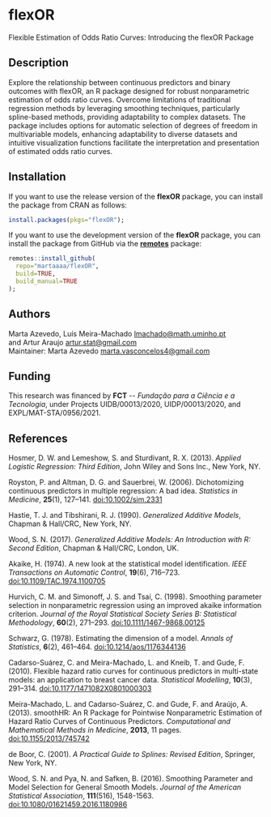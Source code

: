 # flexOR
Flexible Estimation of Odds Ratio Curves: Introducing the flexOR Package

## Description
Explore the relationship between continuous predictors and binary outcomes with flexOR, an R package designed for robust nonparametric estimation of odds ratio curves. 
Overcome limitations of traditional regression methods by leveraging smoothing techniques, particularly spline-based methods, providing adaptability to complex datasets. 
The package includes options for automatic selection of degrees of freedom in multivariable models, enhancing adaptability to diverse datasets and intuitive visualization functions facilitate the interpretation and presentation of estimated odds ratio curves.

## Installation
If you want to use the release version of the **flexOR** package, you can install the package from CRAN as follows:
```r
install.packages(pkgs="flexOR");
```
If you want to use the development version of the **flexOR** package, you can install the package from GitHub via the [**remotes**](https://remotes.r-lib.org) package:
```r
remotes::install_github(
  repo="martaaaa/flexOR",
  build=TRUE,
  build_manual=TRUE
);
```

## Authors
Marta Azevedo, Luís Meira-Machado <lmachado@math.uminho.pt> \
and Artur Araujo <artur.stat@gmail.com> \
Maintainer: Marta Azevedo <marta.vasconcelos4@gmail.com>

## Funding
This research was financed by **FCT** -- *Fundação para a Ciência e a Tecnologia*, under Projects UIDB/00013/2020, UIDP/00013/2020, and EXPL/MAT-STA/0956/2021.

## References
Hosmer, D. W. and Lemeshow, S. and Sturdivant, R. X. (2013). *Applied Logistic Regression: Third Edition*, John Wiley and Sons Inc., New York, NY.

Royston, P. and Altman, D. G. and Sauerbrei, W. (2006). Dichotomizing continuous predictors in multiple regression: A bad idea. *Statistics in Medicine*, **25**(1), 127–141. [doi:10.1002/sim.2331](https://doi.org/10.1002/sim.2331)

Hastie, T. J. and Tibshirani, R. J. (1990). *Generalized Additive Models*, Chapman & Hall/CRC, New York, NY.

Wood, S. N. (2017). *Generalized Additive Models: An Introduction with R: Second Edition*, Chapman & Hall/CRC, London, UK.

Akaike, H. (1974). A new look at the statistical model identification. *IEEE Transactions on Automatic Control*, **19**(6), 716–723. [doi:10.1109/TAC.1974.1100705](https://doi.org/10.1109/TAC.1974.1100705)

Hurvich, C. M. and Simonoff, J. S. and Tsai, C. (1998). Smoothing parameter selection in nonparametric regression using an improved akaike information criterion. *Journal of the Royal Statistical Society Series B: Statistical Methodology*, **60**(2), 271–293. [doi:10.1111/1467-9868.00125](https://doi.org/10.1111/1467-9868.00125)

Schwarz, G. (1978). Estimating the dimension of a model. *Annals of Statistics*, **6**(2), 461–464. [doi:10.1214/aos/1176344136](https://doi.org/10.1214/aos/1176344136)

Cadarso-Suárez, C. and Meira-Machado, L. and Kneib, T. and Gude, F. (2010). Flexible hazard ratio curves for continuous predictors in multi-state models: an application to breast cancer data. *Statistical Modelling*, **10**(3), 291–314. [doi:10.1177/1471082X0801000303](https://doi.org/10.1177/1471082X0801000303)

Meira-Machado, L. and Cadarso-Suárez, C. and Gude, F. and Araújo, A. (2013). smoothHR: An R Package for Pointwise Nonparametric Estimation of Hazard Ratio Curves of Continuous Predictors. *Computational and Mathematical Methods in Medicine*, **2013**, 11 pages. [doi:10.1155/2013/745742](https://doi.org/10.1155/2013/745742)

de Boor, C. (2001). *A Practical Guide to Splines: Revised Edition*, Springer, New York, NY.

Wood, S. N. and Pya, N. and Safken, B. (2016). Smoothing Parameter and Model Selection for General Smooth Models. *Journal of the American Statistical Association*, **111**(516), 1548-1563. [doi:10.1080/01621459.2016.1180986](https://doi.org/10.1080/01621459.2016.1180986)

